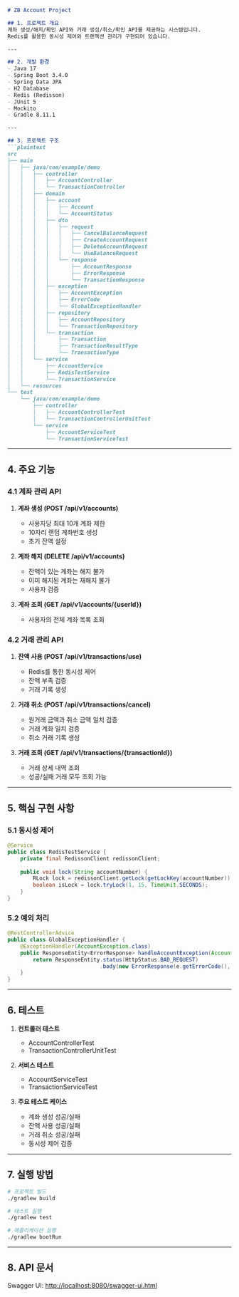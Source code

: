 ```markdown
# ZB Account Project

## 1. 프로젝트 개요
계좌 생성/해지/확인 API와 거래 생성/취소/확인 API를 제공하는 시스템입니다. 
Redis를 활용한 동시성 제어와 트랜잭션 관리가 구현되어 있습니다.

---

## 2. 개발 환경
- Java 17  
- Spring Boot 3.4.0  
- Spring Data JPA  
- H2 Database  
- Redis (Redisson)  
- JUnit 5  
- Mockito  
- Gradle 8.11.1  

---

## 3. 프로젝트 구조
```plaintext
src
├── main
│   ├── java/com/example/demo
│   │   ├── controller
│   │   │   ├── AccountController
│   │   │   └── TransactionController
│   │   ├── domain
│   │   │   ├── account
│   │   │   │   ├── Account
│   │   │   │   └── AccountStatus
│   │   │   ├── dto
│   │   │   │   ├── request
│   │   │   │   │   ├── CancelBalanceRequest
│   │   │   │   │   ├── CreateAccountRequest
│   │   │   │   │   ├── DeleteAccountRequest
│   │   │   │   │   └── UseBalanceRequest
│   │   │   │   └── response
│   │   │   │       ├── AccountResponse
│   │   │   │       ├── ErrorResponse
│   │   │   │       └── TransactionResponse
│   │   │   ├── exception
│   │   │   │   ├── AccountException
│   │   │   │   ├── ErrorCode
│   │   │   │   └── GlobalExceptionHandler
│   │   │   ├── repository
│   │   │   │   ├── AccountRepository
│   │   │   │   └── TransactionRepository
│   │   │   └── transaction
│   │   │       ├── Transaction
│   │   │       ├── TransactionResultType
│   │   │       └── TransactionType
│   │   └── service
│   │       ├── AccountService
│   │       ├── RedisTestService
│   │       └── TransactionService
│   └── resources
└── test
    └── java/com/example/demo
        ├── controller
        │   ├── AccountControllerTest
        │   └── TransactionControllerUnitTest
        └── service
            ├── AccountServiceTest
            └── TransactionServiceTest
```

---

## 4. 주요 기능

### 4.1 계좌 관리 API
1. **계좌 생성 (POST /api/v1/accounts)**
   - 사용자당 최대 10개 계좌 제한
   - 10자리 랜덤 계좌번호 생성
   - 초기 잔액 설정

2. **계좌 해지 (DELETE /api/v1/accounts)**
   - 잔액이 있는 계좌는 해지 불가
   - 이미 해지된 계좌는 재해지 불가
   - 사용자 검증

3. **계좌 조회 (GET /api/v1/accounts/{userId})**
   - 사용자의 전체 계좌 목록 조회

### 4.2 거래 관리 API
1. **잔액 사용 (POST /api/v1/transactions/use)**
   - Redis를 통한 동시성 제어
   - 잔액 부족 검증
   - 거래 기록 생성

2. **거래 취소 (POST /api/v1/transactions/cancel)**
   - 원거래 금액과 취소 금액 일치 검증
   - 거래 계좌 일치 검증
   - 취소 거래 기록 생성

3. **거래 조회 (GET /api/v1/transactions/{transactionId})**
   - 거래 상세 내역 조회
   - 성공/실패 거래 모두 조회 가능

---

## 5. 핵심 구현 사항

### 5.1 동시성 제어
```java
@Service
public class RedisTestService {
    private final RedissonClient redissonClient;
    
    public void lock(String accountNumber) {
        RLock lock = redissonClient.getLock(getLockKey(accountNumber));
        boolean isLock = lock.tryLock(1, 15, TimeUnit.SECONDS);
    }
}
```

### 5.2 예외 처리
```java
@RestControllerAdvice
public class GlobalExceptionHandler {
    @ExceptionHandler(AccountException.class)
    public ResponseEntity<ErrorResponse> handleAccountException(AccountException e) {
        return ResponseEntity.status(HttpStatus.BAD_REQUEST)
                             .body(new ErrorResponse(e.getErrorCode(), e.getErrorMessage()));
    }
}
```

---

## 6. 테스트

1. **컨트롤러 테스트**
   - AccountControllerTest
   - TransactionControllerUnitTest

2. **서비스 테스트**
   - AccountServiceTest
   - TransactionServiceTest

3. **주요 테스트 케이스**
   - 계좌 생성 성공/실패
   - 잔액 사용 성공/실패
   - 거래 취소 성공/실패
   - 동시성 제어 검증

---

## 7. 실행 방법
```bash
# 프로젝트 빌드
./gradlew build

# 테스트 실행
./gradlew test

# 애플리케이션 실행
./gradlew bootRun
```

---

## 8. API 문서
Swagger UI: [http://localhost:8080/swagger-ui.html](http://localhost:8080/swagger-ui.html)